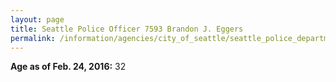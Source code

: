 ```yaml
---
layout: page
title: Seattle Police Officer 7593 Brandon J. Eggers
permalink: /information/agencies/city_of_seattle/seattle_police_department/copbook/7593/
---
```


**Age as of Feb. 24, 2016:** 32
